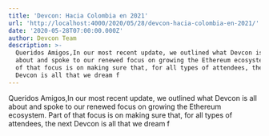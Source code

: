 ```yaml
---
title: 'Devcon: Hacia Colombia en 2021'
url: 'http://localhost:4000/2020/05/28/devcon-hacia-colombia-en-2021/'
date: '2020-05-28T07:00:00.000Z'
author: Devcon Team
description: >-
  Queridos Amigos,In our most recent update, we outlined what Devcon is all
  about and spoke to our renewed focus on growing the Ethereum ecosystem. Part
  of that focus is on making sure that, for all types of attendees, the next
  Devcon is all that we dream f
---
```


Queridos Amigos,In our most recent update, we outlined what Devcon is all about and spoke to our renewed focus on growing the Ethereum ecosystem. Part of that focus is on making sure that, for all types of attendees, the next Devcon is all that we dream f
